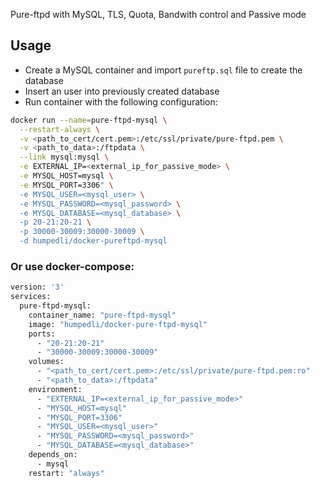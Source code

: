 Pure-ftpd with MySQL, TLS, Quota, Bandwith control and Passive mode

## Usage

* Create a MySQL container and import `pureftp.sql` file to create the database
* Insert an user into previously created database
* Run container with the following configuration:

```bash
docker run --name=pure-ftpd-mysql \
  --restart-always \
  -v <path_to_cert/cert.pem>:/etc/ssl/private/pure-ftpd.pem \
  -v <path_to_data>:/ftpdata \
  --link mysql:mysql \
  -e EXTERNAL_IP=<external_ip_for_passive_mode> \
  -e MYSQL_HOST=mysql \
  -e MYSQL_PORT=3306" \
  -e MYSQL_USER=<mysql_user> \
  -e MYSQL_PASSWORD=<mysql_password> \
  -e MYSQL_DATABASE=<mysql_database> \
  -p 20-21:20-21 \
  -p 30000-30009:30000-30009 \
  -d humpedli/docker-pureftpd-mysql
```

### Or use docker-compose:

```bash
version: '3'
services:
  pure-ftpd-mysql:
    container_name: "pure-ftpd-mysql"
    image: "humpedli/docker-pure-ftpd-mysql"
    ports:
      - "20-21:20-21"
      - "30000-30009:30000-30009"
    volumes:
      - "<path_to_cert/cert.pem>:/etc/ssl/private/pure-ftpd.pem:ro"
      - "<path_to_data>:/ftpdata"
    environment:
      - "EXTERNAL_IP=<external_ip_for_passive_mode>"
      - "MYSQL_HOST=mysql"
      - "MYSQL_PORT=3306"
      - "MYSQL_USER=<mysql_user>"
      - "MYSQL_PASSWORD=<mysql_password>"
      - "MYSQL_DATABASE=<mysql_database>"
    depends_on:
      - mysql
    restart: "always"
```